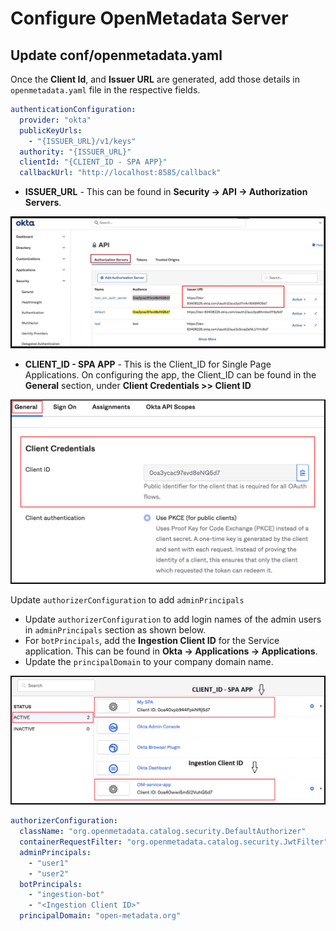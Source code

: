 # Configure OpenMetadata Server

## Update conf/openmetadata.yaml

Once the **Client Id**, and **Issuer URL** are generated, add those details in `openmetadata.yaml` file in the respective fields.

```yaml
authenticationConfiguration:
  provider: "okta"
  publicKeyUrls: 
    - "{ISSUER_URL}/v1/keys"
  authority: "{ISSUER_URL}"
  clientId: "{CLIENT_ID - SPA APP}"
  callbackUrl: "http://localhost:8585/callback"
```

* **ISSUER\_URL** - This can be found in **Security -> API -> Authorization Servers**.

![](<../../../../.gitbook/assets/image (31) (1) (1).png>)

* **CLIENT\_ID - SPA APP** - This is the Client\_ID for Single Page Applications. On configuring the app, the Client\_ID can be found in the **General** section, under **Client Credentials >> Client ID**

![](<../../../../.gitbook/assets/image (60) (1).png>)



Update `authorizerConfiguration` to add `adminPrincipals`

* Update `authorizerConfiguration` to add login names of the admin users in `adminPrincipals` section as shown below.
* For `botPrincipals`, add the **Ingestion Client ID** for the Service application. This can be found in **Okta -> Applications -> Applications**.
* Update the `principalDomain` to your company domain name. 

![](<../../../../.gitbook/assets/image (35) (1).png>)

```yaml
authorizerConfiguration:
  className: "org.openmetadata.catalog.security.DefaultAuthorizer"
  containerRequestFilter: "org.openmetadata.catalog.security.JwtFilter"
  adminPrincipals:
    - "user1"
    - "user2"
  botPrincipals:
    - "ingestion-bot"
    - "<Ingestion Client ID>"
  principalDomain: "open-metadata.org"
```
